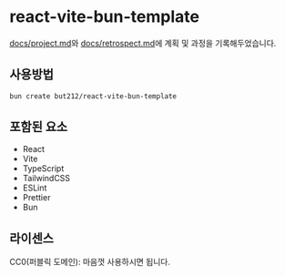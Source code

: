 # react-vite-bun-template

[docs/project.md](docs/project.md)와 [docs/retrospect.md](docs/retrospect.md)에 계획 및 과정을 기록해두었습니다.

## 사용방법

```bash
bun create but212/react-vite-bun-template
```

## 포함된 요소

- React
- Vite
- TypeScript
- TailwindCSS
- ESLint
- Prettier
- Bun

## 라이센스

CC0(퍼블릭 도메인): 마음껏 사용하시면 됩니다.
